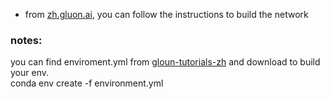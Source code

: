 
* from [zh.gluon.ai](http://zh.gluon.ai/chapter_computer-vision/kaggle-gluon-cifar10.html),
you can follow the instructions to build the network

### notes:
you can find enviroment.yml from [gloun-tutorials-zh](https://github.com/mli/gluon-tutorials-zh) and download to build your env.  
	conda env create -f environment.yml  
